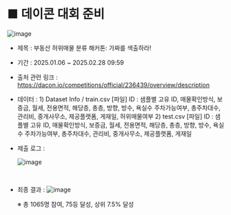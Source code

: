 # ■ 데이콘 대회 준비 
![image](https://github.com/user-attachments/assets/e3871e40-c4c8-4fc7-a0e9-8bf736c7bf20)

- 제목 : 부동산 허위매물 분류 해커톤: 가짜를 색출하라!
- 기간 : 2025.01.06 ~ 2025.02.28 09:59
- 출처 관련 링크 : https://dacon.io/competitions/official/236439/overview/description
- 데이터  : 1) Dataset Info / train.csv [파일]
           ID : 샘플별 고유 ID, 매물확인방식, 보증금, 월세, 전용면적, 해당층, 총층, 방향, 방수, 욕실수
           주차가능여부, 총주차대수, 관리비, 중개사무소, 제공플랫폼, 게재일, 허위매물여부 
          2) test.csv [파일]
           ID : 샘플별 고유 ID, 매물확인방식, 보증금, 월세, 전용면적, 해당층, 총층, 방향, 방수, 욕실수
           주차가능여부, 총주차대수, 관리비, 중개사무소, 제공플랫폼, 게재일

- 제출 로그 :

  ![image](https://github.com/user-attachments/assets/812fff4f-4b70-41ef-ac26-4c5de03c735f)
  
<br>

  - 최종 결과 :
  ![image](https://github.com/user-attachments/assets/0d6f73f9-c328-4ea4-b2b3-9bd68e1e4168)

    ※ 총 1065명 참여, 75등 달성, 상위 7.5% 달성 


